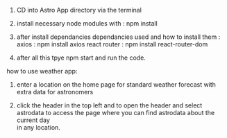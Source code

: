1) CD into Astro App directory via the terminal

2) install necessary node modules with : npm install

3) after install dependancies
 dependancies used  and how to install them :
axios : npm install axios
react router :  npm install react-router-dom

4) after all this tpye npm start and run the code.



how to use weather app: 
1) enter a location on the home page for standard weather forecast with extra data for astronomers

2) click the header in the top left and to open the header and select astrodata to access the page where you can find astrodata about the current day  
   in any location.